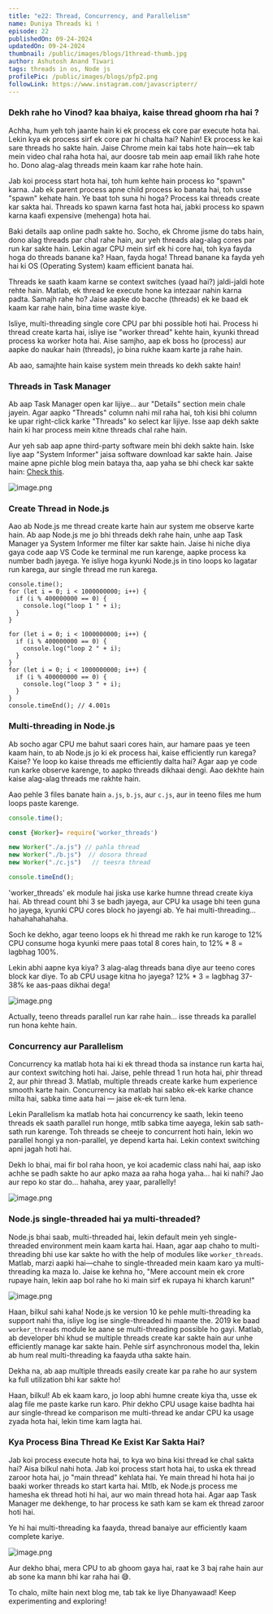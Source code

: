```yaml
---
title: "e22: Thread, Concurrency, and Parallelism"
name: Duniya Threads ki !
episode: 22
publishedOn: 09-24-2024
updatedOn: 09-24-2024
thumbnail: /public/images/blogs/1thread-thumb.jpg
author: Ashutosh Anand Tiwari
tags: threads in os, Node js
profilePic: /public/images/blogs/pfp2.png
followLink: https://www.instagram.com/javascripterr/
---
```

### Dekh rahe ho Vinod? kaa bhaiya, kaise thread ghoom rha hai ?

Achha, hum yeh toh jaante hain ki ek process ek core par execute hota hai. Lekin kya ek process sirf ek core par hi chalta hai? Nahin! Ek process ke kai sare threads ho sakte hain. Jaise Chrome mein kai tabs hote hain—ek tab mein video chal raha hota hai, aur doosre tab mein aap email likh rahe hote ho. Dono alag-alag threads mein kaam kar rahe hote hain.

Jab koi process start hota hai, toh hum kehte hain process ko "spawn" karna. Jab ek parent process apne child process ko banata hai, toh usse "spawn" kehate hain. Ye baat toh suna hi hoga? Process kai threads create kar sakta hai. Threads ko spawn karna fast hota hai, jabki process ko spawn karna kaafi expensive (mehenga) hota hai.

Baki details aap online padh sakte ho. Socho, ek Chrome jisme do tabs hain, dono alag threads par chal rahe hain, aur yeh threads alag-alag cores par run kar sakte hain. Lekin agar CPU mein sirf ek hi core hai, toh kya fayda hoga do threads banane ka? Haan, fayda hoga! Thread banane ka fayda yeh hai ki OS (Operating System) kaam efficient banata hai.

Threads ke saath kaam karne se context switches (yaad hai?) jaldi-jaldi hote rehte hain. Matlab, ek thread ke execute hone ka intezaar nahin karna padta. Samajh rahe ho? Jaise aapke do bacche (threads) ek ke baad ek kaam kar rahe hain, bina time waste kiye.

Isliye, multi-threading single core CPU par bhi possible hoti hai. Process hi thread create karta hai, isliye ise "worker thread" kehte hain, kyunki thread process ka worker hota hai. Aise samjho, aap ek boss ho (process) aur aapke do naukar hain (threads), jo bina rukhe kaam karte ja rahe hain.

Ab aao, samajhte hain kaise system mein threads ko dekh sakte hain!

### Threads in Task Manager

Ab aap Task Manager open kar lijiye... aur "Details" section mein chale jayein. Agar aapko "Threads" column nahi mil raha hai, toh kisi bhi column ke upar right-click karke "Threads" ko select kar lijiye. Isse aap dekh sakte hain ki har process mein kitne threads chal rahe hain.

Aur yeh sab aap apne third-party software mein bhi dekh sakte hain. Iske liye aap "System Informer" jaisa software download kar sakte hain. Jaise maine apne pichle blog mein bataya tha, aap yaha se bhi check kar sakte hain: [Check this](https://heyashu.in/digital-garden/notes/backend-with-nodejs-by-procoderr-notes/e21-what-is-process-in-operation-system).

![image.png](/public/images/blogs/2threas2.jpg)

### Create Thread in Node.js

Aao ab Node.js me thread create karte hain aur system me observe karte hain. Ab aap Node.js me jo bhi threads dekh rahe hain, unhe aap Task Manager ya System Informer me filter kar sakte hain. Jaise hi niche diya gaya code aap VS Code ke terminal me run karenge, aapke process ka number badh jayega. Ye isliye hoga kyunki Node.js in tino loops ko lagatar run karega, aur single thread me run karega.

```
console.time();
for (let i = 0; i < 1000000000; i++) {
  if (i % 400000000 == 0) {
    console.log("loop 1 " + i);
  }
}

for (let i = 0; i < 1000000000; i++) {
  if (i % 400000000 == 0) {
    console.log("loop 2 " + i);
  }
}
for (let i = 0; i < 1000000000; i++) {
  if (i % 400000000 == 0) {
    console.log("loop 3 " + i);
  }
}
console.timeEnd(); // 4.001s
```

### Multi-threading in Node.js

Ab socho agar CPU me bahut saari cores hain, aur hamare paas ye teen kaam hain, to ab Node.js jo ki ek process hai, kaise efficiently run karega? Kaise? Ye loop ko kaise threads me efficiently dalta hai? Agar aap ye code run karke observe karenge, to aapko threads dikhaai dengi. Aao dekhte hain kaise alag-alag threads me rakhte hain.

Aao pehle 3 files banate hain `a.js`, `b.js`, aur `c.js`, aur in teeno files me hum loops paste karenge.

```jsx
console.time();

const {Worker}= require('worker_threads')

new Worker("./a.js") // pahla thread
new Worker("./b.js")  // dosora thread
new Worker("./c.js")   // teesra thread

console.timeEnd();
```

'worker_threads' ek module hai jiska use karke humne thread create kiya hai. Ab thread count bhi 3 se badh jayega, aur CPU ka usage bhi teen guna ho jayega, kyunki CPU cores block ho jayengi ab. Ye hai multi-threading... hahahahahahaha.

Soch ke dekho, agar teeno loops ek hi thread me rakh ke run karoge to 12% CPU consume hoga kyunki mere paas total 8 cores hain, to 12% * 8 = lagbhag 100%.

Lekin abhi aapne kya kiya? 3 alag-alag threads bana diye aur teeno cores block kar diye. To ab CPU usage kitna ho jayega? 12% * 3 = lagbhag 37-38% ke aas-paas dikhai dega!

![image.png](/public/images/blogs/3thread.jpg)

Actually, teeno threads parallel run kar rahe hain… isse threads ka parallel run hona kehte hain.

### Concurrency aur Parallelism

Concurrency ka matlab hota hai ki ek thread thoda sa instance run karta hai, aur context switching hoti hai. Jaise, pehle thread 1 run hota hai, phir thread 2, aur phir thread 3. Matlab, multiple threads create karke hum experience smooth karte hain. Concurrency ka matlab hai sabko ek-ek karke chance milta hai, sabka time aata hai — jaise ek-ek turn lena.

Lekin Parallelism ka matlab hota hai concurrency ke saath, lekin teeno threads ek saath parallel run honge, mtlb sabka time aayega, lekin sab sath-sath run karenge. Toh threads se cheeje to concurrent hoti hain, lekin wo parallel hongi ya non-parallel, ye depend karta hai. Lekin context switching apni jagah hoti hai.

Dekh lo bhai, mai fir bol raha hoon, ye koi academic class nahi hai, aap isko achhe se padh sakte ho aur apko maza aa raha hoga yaha... hai ki nahi? Jao aur repo ko star do... hahaha, arey yaar, parallelly!

![image.png](/public/images/blogs/4-thread.jpg)

### Node.js single-threaded hai ya multi-threaded?

Node.js bhai saab, multi-threaded hai, lekin default mein yeh single-threaded environment mein kaam karta hai. Haan, agar aap chaho to multi-threading bhi use kar sakte ho with the help of modules like `worker_threads`. Matlab, marzi aapki hai—chahe to single-threaded mein kaam karo ya multi-threading ka maza lo. Jaise ke kehna ho, "Mere account mein ek crore rupaye hain, lekin aap bol rahe ho ki main sirf ek rupaya hi kharch karun!"

![image.png](/public/images/blogs/5threadgareeb.jpg)

Haan, bilkul sahi kaha! Node.js ke version 10 ke pehle multi-threading ka support nahi tha, isliye log ise single-threaded hi maante the. 2019 ke baad `worker_threads` module ke aane se multi-threading possible ho gayi. Matlab, ab developer bhi khud se multiple threads create kar sakte hain aur unhe efficiently manage kar sakte hain. Pehle sirf asynchronous model tha, lekin ab hum real multi-threading ka faayda utha sakte hain.

Dekha na, ab aap multiple threads easily create kar pa rahe ho aur system ka full utilization bhi kar sakte ho!



Haan, bilkul! Ab ek kaam karo, jo loop abhi humne create kiya tha, usse ek alag file me paste karke run karo. Phir dekho CPU usage kaise badhta hai aur single-thread ke comparison me multi-thread ke andar CPU ka usage zyada hota hai, lekin time kam lagta hai.

### **Kya Process Bina Thread Ke Exist Kar Sakta Hai?**

Jab koi process execute hota hai, to kya wo bina kisi thread ke chal sakta hai? Aisa bilkul nahi hota. Jab koi process start hota hai, to uska ek thread zaroor hota hai, jo "main thread" kehlata hai. Ye main thread hi hota hai jo baaki worker threads ko start karta hai. Mtlb, ek Node.js process me hamesha ek thread hoti hi hai, aur wo main thread hota hai. Agar aap Task Manager me dekhenge, to har process ke sath kam se kam ek thread zaroor hoti hai.

Ye hi hai multi-threading ka faayda, thread banaiye aur efficiently kaam complete kariye.
 
![image.png](/public/images/blogs/6trhead.jpg)

Aur dekho bhai, mera CPU to ab ghoom gaya hai, raat ke 3 baj rahe hain aur ab sone ka mann bhi kar raha hai 😅.

To chalo, milte hain next blog me, tab tak ke liye Dhanyawaad! Keep experimenting and exploring!
